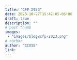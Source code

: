 ```yaml
---
title: "CFP 2023"
date: 2023-10-27T15:42:05-06:00
draft: true
description: ""
# post thumb
images: 
 - "images/blog/cfp-2023.png"
# author
author: "CCOSS" 
link: 
---
```


